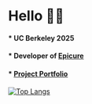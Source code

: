 # Hello 👋🏼
#### * UC Berkeley 2025
#### * Developer of [Epicure](https://bit.ly/epicuregame)
#### * [Project Portfolio](https://noah-ku.github.io/portfolio/)

[![Top Langs](https://github-readme-stats-two-kappa-20.vercel.app/api/top-langs/?username=noah-ku&count_private=true)](https://github.com/noah-ku/github-readme-stats)
